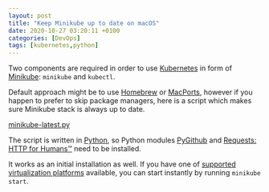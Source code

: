 ```yaml
---
layout: post
title: "Keep Minikube up to date on macOS"
date: 2020-10-27 03:20:11 +0100
categories: [DevOps]
tags: [kubernetes,python]
---
```


Two components are required in order to use [Kubernetes](https://kubernetes.io) in form of [Minikube](https://minikube.sigs.k8s.io/docs): `minikube` and `kubectl`.

Default approach might be to use [Homebrew](https://brew.sh) or [MacPorts](https://www.macports.org), however if you happen to prefer to skip package managers, here is a script which makes sure Minikube stack is always up to date.

[minikube-latest.py](https://gist.github.com/xdnny/5684efdf33dd451f364f5910102a182d)

The script is written in [Python](https://python.org), so Python modules [PyGithub](https://github.com/PyGithub/PyGithub) and [Requests: HTTP for Humans™](https://requests.readthedocs.io/en/master) need to be installed.

It works as an initial installation as well. If you have one of [supported virtualization platforms](https://minikube.sigs.k8s.io/docs/drivers/) available, you can start instantly by running `minikube start`.
